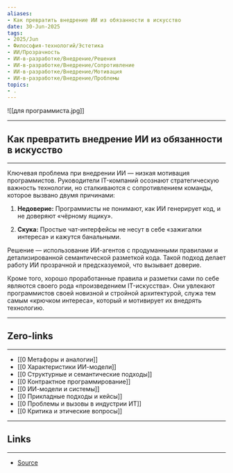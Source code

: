 ```yaml
---
aliases: 
- Как превратить внедрение ИИ из обязанности в искусство 
date: 30-Jun-2025
tags:
- 2025/Jun
- Философия-технологий/Эстетика
- ИИ/Прозрачность
- ИИ-в-разработке/Внедрение/Решения
- ИИ-в-разработке/Внедрение/Сопротивление
- ИИ-в-разработке/Внедрение/Мотивация
- ИИ-в-разработке/Внедрение/Проблемы
topics:
- .
---
```

![[для программиста.jpg]]

-----
##  Как превратить внедрение ИИ из обязанности в искусство 
-----
Ключевая проблема при внедрении ИИ — низкая мотивация программистов. Руководители IT-компаний осознают стратегическую важность технологии, но сталкиваются с сопротивлением команды, которое вызвано двумя причинами:

1. **Недоверие:** Программисты не понимают, как ИИ генерирует код, и не доверяют «чёрному ящику».
    
2. **Скука:** Простые чат-интерфейсы не несут в себе «зажигалки интереса» и кажутся банальными.
    

Решение — использование ИИ-агентов с продуманными правилами и детализированной семантической разметкой кода. Такой подход делает работу ИИ прозрачной и предсказуемой, что вызывает доверие.

Кроме того, хорошо проработанные правила и разметки сами по себе являются своего рода «произведением IT-искусства». Они увлекают программистов своей новизной и стройной архитектурой, служа тем самым «крючком интереса», который и мотивирует их внедрять технологию.

---
## Zero-links
---
- [[0 Метафоры и аналогии]]
- [[0 Характеристики ИИ-модели]]
- [[0 Структурные и семантические подходы]]
- [[0 Контрактное программирование]]
- [[0 ИИ-модели и системы]]
- [[0 Прикладные подходы и кейсы]]
- [[0 Проблемы и вызовы в индустрии ИТ]]
- [[0 Критика и этические вопросы]]

---
## Links
---
- [Source](https://t.me/turboproject/1744)